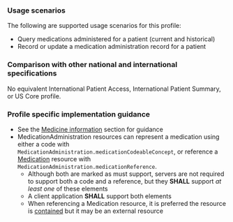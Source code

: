 ### Usage scenarios

The following are supported usage scenarios for this profile:

- Query medications administered for a patient (current and historical)
- Record or update a medication administration record for a patient


### Comparison with other national and international specifications

No equivalent International Patient Access, International Patient Summary, or US Core profile.


### Profile specific implementation guidance
- See the [Medicine information](general-guidance.html#medicine-information) section for guidance 
- MedicationAdministration resources can represent a medication using either a code with `MedicationAdministration.medicationCodeableConcept`, or reference a [Medication](http://hl7.org/fhir/R4/medication.html) resource with `MedicationAdministration.medicationReference`.
  - Although both are marked as must support, servers are not required to support both a code and a reference, but they **SHALL** support *at least one* of these elements
  - A client application **SHALL** support both elements
  - When referencing a Medication resource, it is preferred the resource is [contained](http://hl7.org/fhir/R4/references.html#contained) but it may be an external resource
